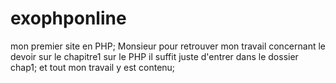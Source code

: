 # exophponline
mon premier site en PHP;
Monsieur pour retrouver mon travail concernant le devoir sur le chapitre1 sur le PHP il suffit juste d'entrer dans le dossier chap1;
et tout mon travail y est contenu;
